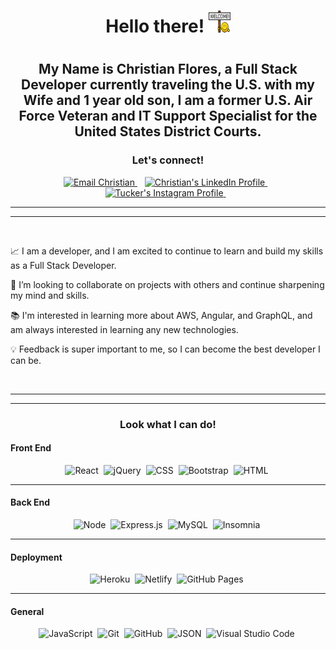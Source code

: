 <h1 align="center">
    Hello there! <img height="35px" width="35px" src="./images/welcome.gif"/> 
<h1>

<h2 align="center">
My Name is Christian Flores, a Full Stack Developer currently traveling the U.S. with my Wife and 1 year old son, I am a former U.S. Air Force Veteran and IT Support Specialist for the United States District Courts.
</h2>

<h3 align="center">
    Let's connect!
</h3>

<p align="center">
    <a href="mailto:Floresc712@yahoo.com">
        <img src="https://img.shields.io/badge/Yahoo!-6001D2?style=for-the-badge&logo=Yahoo!&logoColor=white" 
            alt="Email Christian"/>
    </a>&nbsp;&nbsp;
    <a href="https://www.linkedin.com/in/christian-flores-197557163/">
        <img src="https://img.shields.io/badge/LinkedIn-0077B5?style=for-the-badge&logo=linkedin&logoColor=white" 
            alt="Christian's LinkedIn Profile"/>
    </a>&nbsp;&nbsp;
    <a href="https://www.instagram.com/ambitiousflo_/?hl=en">
        <img src="https://img.shields.io/badge/Instagram-E4405F?style=for-the-badge&logo=instagram&logoColor=white" 
            alt="Tucker's Instagram Profile"/>
    </a>&nbsp;&nbsp;
</p>

---

---

<br>
 
📈 I am a developer, and I am excited to continue to learn and build my skills as a Full Stack Developer.

🤝 I’m looking to collaborate on projects with others and continue sharpening my mind and skills.

📚 I'm interested in learning more about AWS, Angular, and GraphQL, and am always interested in learning any new technologies.

💡 Feedback is super important to me, so I can become the best developer I can be.

<br>

---

---

<h3 align="center">Look what I can do!</h3>

#### Front End

<div align="center">

![React](https://img.shields.io/badge/React-20232A?style=for-the-badge&logo=react&logoColor=61DAFB)&nbsp;
![jQuery](https://img.shields.io/badge/jQuery-0769AD?style=for-the-badge&logo=jquery&logoColor=white)&nbsp;
![CSS](https://img.shields.io/badge/CSS3-1572B6?style=for-the-badge&logo=css3&logoColor=white)&nbsp;
![Bootstrap](https://img.shields.io/badge/Bootstrap-563D7C?style=for-the-badge&logo=bootstrap&logoColor=white)&nbsp;
![HTML](https://img.shields.io/badge/HTML5-E34F26?style=for-the-badge&logo=html5&logoColor=white)&nbsp;

</div>

---

#### Back End

<div align="center">

![Node](https://img.shields.io/badge/Node.js-339933?style=for-the-badge&logo=nodedotjs&logoColor=white)&nbsp;
![Express.js](https://img.shields.io/badge/Express.js-000000?style=for-the-badge&logo=express&logoColor=white)&nbsp;
![MySQL](https://img.shields.io/badge/MySQL-coral?style=for-the-badge&logo=mysql&logoColor=darkblue)&nbsp;
![Insomnia](https://img.shields.io/badge/Insomnia-5849be?style=for-the-badge&logo=Insomnia&logoColor=white)&nbsp;

</div>

---

#### Deployment

<div align="center">

![Heroku](https://img.shields.io/badge/Heroku-430098?style=for-the-badge&logo=heroku&logoColor=white)&nbsp;
![Netlify](https://img.shields.io/badge/Netlify-00C7B7?style=for-the-badge&logo=netlify&logoColor=white)&nbsp;
![GitHub Pages](https://img.shields.io/badge/GitHub%20Pages-00C7B7?style=for-the-badge&logo=github&logoColor=white)&nbsp;

</div>

---

#### General

<div align="center">

![JavaScript](https://img.shields.io/badge/JavaScript-323330?style=for-the-badge&logo=javascript&logoColor=F7DF1E)&nbsp;
![Git](https://img.shields.io/badge/Git-F05032?style=for-the-badge&logo=git&logoColor=white)&nbsp;
![GitHub](https://img.shields.io/badge/GitHub-100000?style=for-the-badge&logo=github&logoColor=white)&nbsp;
![JSON](https://img.shields.io/badge/json-5E5C5C?style=for-the-badge&logo=json&logoColor=white)&nbsp;
![Visual Studio Code](https://img.shields.io/badge/Visual_Studio_Code-0078D4?style=for-the-badge&logo=visual%20studio%20code&logoColor=white)&nbsp;

</div>

<br>
<br>

